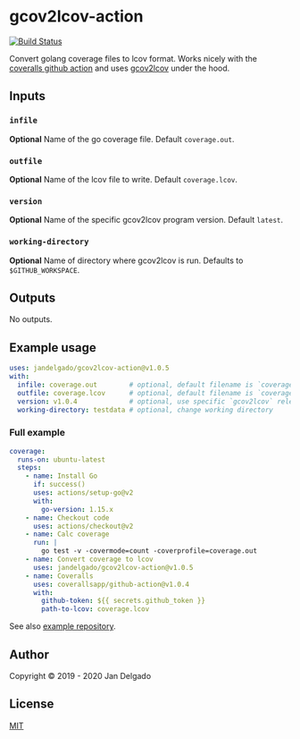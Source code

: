 # gcov2lcov-action

[![Build Status](https://github.com/jandelgado/gcov2lcov-action/workflows/test/badge.svg)](https://github.com/jandelgado/gcov2lcov-action/actions?workflow=test)

Convert golang coverage files to lcov format. Works nicely with the [coveralls
github action](https://github.com/marketplace/actions/coveralls-github-action) and
uses [gcov2lcov](https://github.com/jandelgado/gcov2lcov) under the hood.

## Inputs

### `infile`

**Optional** Name of the go coverage file. Default `coverage.out`.

### `outfile`

**Optional** Name of the lcov file to write. Default `coverage.lcov`.

### `version`

**Optional** Name of the specific gcov2lcov program version. Default `latest`.

### `working-directory`

**Optional** Name of directory where gcov2lcov is run. Defaults to `$GITHUB_WORKSPACE`.

## Outputs

No outputs.

## Example usage

```yaml
uses: jandelgado/gcov2lcov-action@v1.0.5
with:
  infile: coverage.out        # optional, default filename is `coverage.out`
  outfile: coverage.lcov      # optional, default filename is `coverage.lcov`
  version: v1.0.4             # optional, use specific `gcov2lcov` release version
  working-directory: testdata # optional, change working directory
```

### Full example

```yaml
coverage:
  runs-on: ubuntu-latest
  steps:
    - name: Install Go
      if: success()
      uses: actions/setup-go@v2
      with:
        go-version: 1.15.x
    - name: Checkout code
      uses: actions/checkout@v2
    - name: Calc coverage
      run: |
        go test -v -covermode=count -coverprofile=coverage.out
    - name: Convert coverage to lcov
      uses: jandelgado/gcov2lcov-action@v1.0.5
    - name: Coveralls
      uses: coverallsapp/github-action@v1.0.4
      with:
        github-token: ${{ secrets.github_token }}
        path-to-lcov: coverage.lcov
```

See also [example repository](https://github.com/jandelgado/golang-ci-template-github-actions).

## Author

Copyright &copy; 2019 - 2020 Jan Delgado

## License

[MIT](LICENSE)
